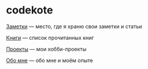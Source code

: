 # codekote

[Заметки](https://github.com/codekote/about/tree/main/notes) — место, где я храню свои заметки и статьи

[Книги](https://github.com/codekote/about/blob/main/books.md) — список прочитанных книг

[Проекты](https://github.com/codekote/about/tree/main/pojects) — мои хобби-проекты

[Обо мне](https://github.com/codekote/about/tree/main/about) — обо мне и моём опыте
